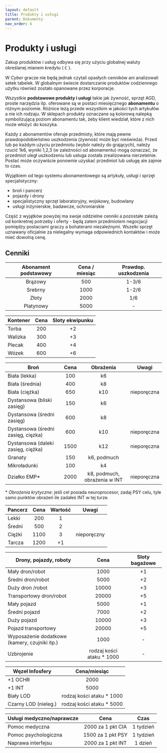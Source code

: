 ```yaml
---
layout: default
title: Produkty i usługi
parent: Dokumenty
nav_order: 4
---
```


# Produkty i usługi

Zakup produktów i usług odbywa się przy użyciu globalnej waluty określanej mianem kredytu ( **ℂ** ).

W *Cyber* gracze nie będą jednak czytali opasłych cenników ani analizowali setek tabelek. W globalnym świecie dostarczanie produktów codziennego użytku również zostało opanowane przez korporacje.

Wszystkie **podstawowe produkty i usługi** takie jak żywność, sprzęt AGD, proste narzędzia itp. oferowane są w postaci miesięcznego **abonamentu** o różnym poziomie. Różnice leżą przede wszystkim w jakości tych artykułów a nie ich rodzaju.
W sklepach produkty oznaczane są kolorową nalepką symbolizującą poziom abonamentu tak, żeby klient wiedział, które z nich może włożyć do koszyka.

Każdy z abonamentów oferuje przedmioty, które mają pewne prawdopodobieństwo uszkodzenia (żywność może być nieświeża). Przed lub po każdym użyciu przedmiotu (wybór należy do grających), należy rzucić 1k6, wyniki 1,2,3 (w zależności od abonamentu) mogą oznaczać, że przedmiot uległ uszkodzeniu lub usługa została zrealizowana nierzetelnie. Postać może oczywiście ponownie uzyskać przedmiot lub usługę ale zajmie to czas.

Wyjątkiem od tego systemu abonamentowego są artykuły, usługi i sprzęt specjalistyczny:

- broń i pancerz
- pojazdy i drony
- specjalistyczny sprzęt laboratoryjny, wojskowy, budowlany
- usługi inżynierskie, badawcze, ochroniarskie

Część z wyjątków powyżej ma swoje oddzielne cenniki a pozostałe zależą od konkretnej potrzeby i oferty - będą zatem przedmiotem negocjacji pomiędzy postaciami graczy a bohaterami niezależnymi.
Wszelki sprzęt uznawany oficjalnie za nielegalny wymaga odpowiednich kontaktów i może mieć dowolną cenę.

## Cenniki

| Abonament podstawowy | Cena / miesiąc | Prawdop. uszkodzenia |
| :------------------: | :------------: | :------------------: |
|       Brązowy        |      500       |        1-3/6         |
|       Srebrny        |      1000      |        1-2/6         |
|        Złoty         |      2000      |         1/6          |
|      Platynowy       |      5000      |          -           |

| Kontener | Cena  | Sloty ekwipunku |
| -------- | :---: | :-------------: |
| Torba    |  200  |       +2        |
| Walizka  |  300  |       +3        |
| Plecak   |  400  |       +4        |
| Wózek    |  600  |       +6        |

| Broń                               | Cena  |          Obrażenia           | Uwagi       |
| ---------------------------------- | :---: | :--------------------------: | ----------- |
| Biała (lekka)                      |  100  |              k6              |             |
| Biała (średnia)                    |  400  |              k8              |             |
| Biała (ciężka)                     |  650  |             k10              | nieporęczna |
| Dystansowa (bliski zasięg)         |  150  |              k6              |             |
| Dystansowa (średni zasięg)         |  600  |              k8              |             |
| Dystansowa (średni zasięg, cięzka) |  600  |             k10              | nieporęczna |
| Dystansowa (daleki zasięg, ciężka) | 1500  |             k12              | nieporęczna |
| Granaty                            |  150  |         k6, podmuch          |             |
| Mikroładunki                       |  100  |              k4              |             |
| Działko EMP\*                      | 2000  | k8, podmuch, obrażenia w INT | nieporęczna |

\* *Obrażenia krytyczne*: jeśli cel posiada neuroprocesor, zadaj PSY celu, tyle samo punktów obrażeń ile zadałeś INT w tej turze.

| Pancerz | Cena  | Wartość | Uwagi       |
| ------- | :---: | :-----: | ----------- |
| Lekki   |  200  |    1    |             |
| Średni  |  500  |    2    |             |
| Ciężki  | 1100  |    3    | nieporęczny |
| Tarcza  | 1200  |   +1    |             |

| Drony, pojazdy, roboty                        |           Cena            | Sloty bagażowe |
| --------------------------------------------- | :-----------------------: | :------------: |
| Mały  dron/robot                              |           1000            |       +1       |
| Średni  dron/robot                            |           5000            |       +2       |
| Duży    dron /robot                           |           10000           |       +3       |
| Transportowy dron/robot                       |           20000           |       +5       |
| Mały  pojazd                                  |           5000            |       +1       |
| Średni    pojazd                              |           7000            |       +2       |
| Duży       pojazd                             |           10000           |       +3       |
| Pojazd transportowy                           |           20000           |       +5       |
| Wyposażenie dodatkowe (kamery, czujniki itp.) |           1000            |       -        |
| Uzbrojenie                                    | rodzaj kości ataku * 1000 |       -        |

| Węzeł Infosfery      |       Cena/miesiąc        |
| -------------------- | :-----------------------: |
| +1 OCHR              |           2000            |
| +1 INT               |           5000            |
| Biały LOD            | rodzaj kości ataku * 1000 |
| Czarny LOD (nieleg.) | rodzaj kości ataku * 5000 |


| Usługi medyczno/naprawcze |        Cena        |    Czas    |
| ------------------------- | :----------------: | :--------: |
| Pomoc medyczna            | 2000 za 1 pkt CIA  | 1  tydzień |
| Pomoc psychologiczna      | 1500  za 1 pkt PSY | 1 tydzień  |
| Naprawa interfejsu        | 2000 za 1 pkt INT  |  1 dzień   |
